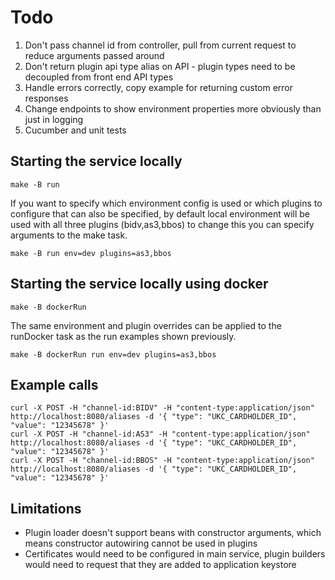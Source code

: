 # Todo

1. Don't pass channel id from controller, pull from current request to reduce arguments passed around
2. Don't return plugin api type alias on API - plugin types need to be decoupled from front end API types
3. Handle errors correctly, copy example for returning custom error responses
4. Change endpoints to show environment properties more obviously than just in logging
5. Cucumber and unit tests

## Starting the service locally

```
make -B run
```

If you want to specify which environment config is used or which plugins to configure
that can also be specified, by default local environment will be used with all
three plugins (bidv,as3,bbos) to change this you can specify arguments to the make task.

```
make -B run env=dev plugins=as3,bbos
```

## Starting the service locally using docker

```
make -B dockerRun
```

The same environment and plugin overrides can be applied to the runDocker task as the
run examples shown previously.

```
make -B dockerRun run env=dev plugins=as3,bbos
```

## Example calls

```
curl -X POST -H "channel-id:BIDV" -H "content-type:application/json" http://localhost:8080/aliases -d '{ "type": "UKC_CARDHOLDER_ID", "value": "12345678" }'
curl -X POST -H "channel-id:AS3" -H "content-type:application/json" http://localhost:8080/aliases -d '{ "type": "UKC_CARDHOLDER_ID", "value": "12345678" }'
curl -X POST -H "channel-id:BBOS" -H "content-type:application/json" http://localhost:8080/aliases -d '{ "type": "UKC_CARDHOLDER_ID", "value": "12345678" }'
```

## Limitations

* Plugin loader doesn't support beans with constructor arguments, which means constructor autowiring
cannot be used in plugins
* Certificates would need to be configured in main service, plugin builders would need to request
that they are added to application keystore